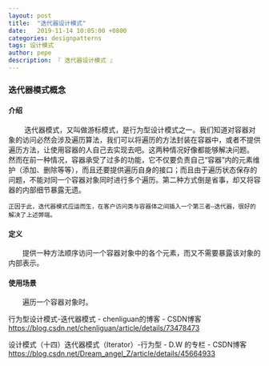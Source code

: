 ```yaml
---
layout: post
title:  "迭代器设计模式"
date:   2019-11-14 10:05:00 +0800
categories: designpatterns
tags: 设计模式
author: pepe
description: 『 迭代器设计模式 』
---
```


### **迭代器模式概念**

#### **介绍**
　　
	迭代器模式，又叫做游标模式，是行为型设计模式之一。我们知道对容器对象的访问必然会涉及遍历算法，我们可以将遍历的方法封装在容器中，或者不提供遍历方法，让使用容器的人自己去实现去吧。这两种情况好像都能够解决问题。 然而在前一种情况，容器承受了过多的功能，它不仅要负责自己“容器”内的元素维护（添加、删除等等），而且还要提供遍历自身的接口；而且由于遍历状态保存的问题，不能对同一个容器对象同时进行多个遍历。第二种方式倒是省事，却又将容器的内部细节暴露无遗。 
	
	正因于此，迭代器模式应运而生，在客户访问类与容器体之间插入一个第三者–迭代器，很好的解决了上述弊端。

#### **定义**
　　提供一种方法顺序访问一个容器对象中的各个元素，而又不需要暴露该对象的内部表示。

#### **使用场景**
　　遍历一个容器对象时。




行为型设计模式-迭代器模式 - chenliguan的博客 - CSDN博客
https://blog.csdn.net/chenliguan/article/details/73478473

设计模式（十四）迭代器模式（Iterator）-行为型 - D.W 的专栏 - CSDN博客
https://blog.csdn.net/Dream_angel_Z/article/details/45664933




























